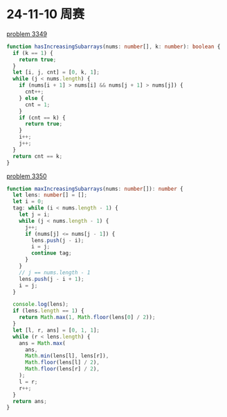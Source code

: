 # 24-11-10 周赛

[problem 3349](https://leetcode.cn/problems/adjacent-increasing-subarrays-detection-i/description/)

```ts
function hasIncreasingSubarrays(nums: number[], k: number): boolean {
  if (k == 1) {
    return true;
  }
  let [i, j, cnt] = [0, k, 1];
  while (j < nums.length) {
    if (nums[i + 1] > nums[i] && nums[j + 1] > nums[j]) {
      cnt++;
    } else {
      cnt = 1;
    }
    if (cnt == k) {
      return true;
    }
    i++;
    j++;
  }
  return cnt == k;
}
```

[problem 3350](https://leetcode.cn/problems/adjacent-increasing-subarrays-detection-ii/submissions/579450302/)

```ts
function maxIncreasingSubarrays(nums: number[]): number {
  let lens: number[] = [];
  let i = 0;
  tag: while (i < nums.length - 1) {
    let j = i;
    while (j < nums.length - 1) {
      j++;
      if (nums[j] <= nums[j - 1]) {
        lens.push(j - i);
        i = j;
        continue tag;
      }
    }
    // j == nums.length - 1
    lens.push(j - i + 1);
    i = j;
  }

  console.log(lens);
  if (lens.length == 1) {
    return Math.max(1, Math.floor(lens[0] / 2));
  }
  let [l, r, ans] = [0, 1, 1];
  while (r < lens.length) {
    ans = Math.max(
      ans,
      Math.min(lens[l], lens[r]),
      Math.floor(lens[l] / 2),
      Math.floor(lens[r] / 2),
    );
    l = r;
    r++;
  }
  return ans;
}
```
